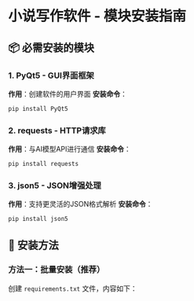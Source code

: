 # 小说写作软件 - 模块安装指南

## 📦 必需安装的模块

### 1. PyQt5 - GUI界面框架
**作用**：创建软件的用户界面
**安装命令**：
```bash
pip install PyQt5
```

### 2. requests - HTTP请求库
**作用**：与AI模型API进行通信
**安装命令**：
```bash
pip install requests
```

### 3. json5 - JSON增强处理
**作用**：支持更灵活的JSON格式解析
**安装命令**：
```bash
pip install json5
```

## 🔧 安装方法

### 方法一：批量安装（推荐）
创建 `requirements.txt` 文件，内容如下：